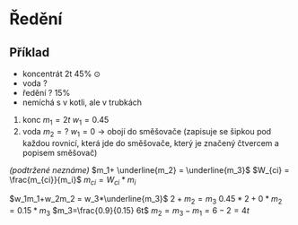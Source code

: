 # Ředění
## Příklad
- koncentrát 2t 45% $\odot$
- voda ?
- ředění ? 15%
- nemíchá s v kotli, ale v trubkách

1. konc $m_1=2t$ $w_1 = 0.45$
2. voda $m_2 = ?$ $w_1 = 0$
-> obojí do směšovače (zapisuje se šipkou pod každou rovnicí, která jde do směšovače, který je značený čtvercem a popisem směšovač)

*(podtržené neznáme)*
$m_1+ \underline{m_2} = \underline{m_3}$
$W_{ci} = \frac{m_{ci}}{m_i}$
$m_{ci} = W_{ci} * m_i$

$w_1m_1+w_2m_2 = w_3*\underline{m_3}$
$2+m_2=m_3$
$0.45*2+ 0*m_2=0.15*m_3$
$m_3=\frac{0.9}{0.15} 6t$
$m_2 = m_3-m_1 = 6 - 2 = 4t$
